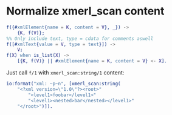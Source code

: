 # Normalize xmerl_scan content

```erlang
f({#xmlElement{name = K, content = V}, _}) -> 
	{K, f(V)};
%% Only include text, type = cdata for comments aswell
f([#xmlText{value = V, type = text}]) ->
	V;
f(X) when is_list(X) ->
	[{K, f(V)} || #xmlElement{name = K, content = V} <- X].
```

Just call `f/1` with `xmerl_scan:string/1` content:

```erlang
io:format("xml: ~p~n", [xmerl_scan:string(
	"<?xml version=\"1.0\"?><root>"
		"<level1>foobar</level1>"
		"<level1><nested>bar</nested></level1>"
	"</root>")]).
```
